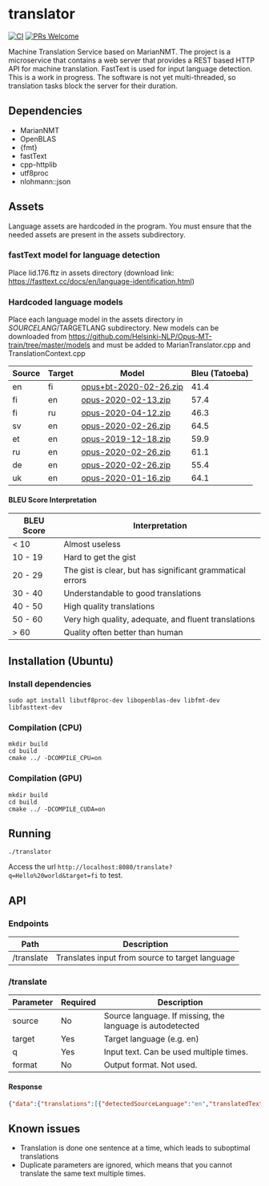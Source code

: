 # translator

[![CI](https://github.com/rekola/translator/workflows/Ubuntu-CI/badge.svg)]()
[![PRs Welcome](https://img.shields.io/badge/PRs-welcome-brightgreen.svg?style=flat-square)](http://makeapullrequest.com)

Machine Translation Service based on MarianNMT. The project is a
microservice that contains a web server that provides a REST based
HTTP API for machine translation. FastText is used for input language
detection. This is a work in progress. The software is not yet
multi-threaded, so translation tasks block the server for their
duration.

## Dependencies

- MarianNMT
- OpenBLAS
- {fmt}
- fastText
- cpp-httplib
- utf8proc
- nlohmann::json

## Assets

Language assets are hardcoded in the program. You must ensure that the needed assets are present in the assets subdirectory.

### fastText model for language detection

Place lid.176.ftz in assets directory (download link: https://fasttext.cc/docs/en/language-identification.html)

### Hardcoded language models

Place each language model in the assets directory in $SOURCELANG/$TARGETLANG subdirectory. New models can be downloaded from https://github.com/Helsinki-NLP/Opus-MT-train/tree/master/models and must be added to MarianTranslator.cpp and TranslationContext.cpp

| Source | Target | Model | Bleu (Tatoeba) |
| - | - | - | - |
| en | fi | [opus+bt-2020-02-26.zip](https://object.pouta.csc.fi/OPUS-MT-models/en-fi/opus+bt-2020-02-26.zip) | 41.4 |
| fi | en | [opus-2020-02-13.zip](https://object.pouta.csc.fi/OPUS-MT-models/fi-en/opus-2020-02-13.zip) | 57.4 |
| fi | ru | [opus-2020-04-12.zip](https://object.pouta.csc.fi/OPUS-MT-models/fi-ru/opus-2020-04-12.zip) | 46.3 |
| sv | en | [opus-2020-02-26.zip](https://object.pouta.csc.fi/OPUS-MT-models/sv-en/opus-2020-02-26.zip) | 64.5 |
| et | en | [opus-2019-12-18.zip](https://object.pouta.csc.fi/OPUS-MT-models/et-en/opus-2019-12-18.zip) | 59.9 |
| ru | en | [opus-2020-02-26.zip](https://object.pouta.csc.fi/OPUS-MT-models/ru-en/opus-2020-02-26.zip) | 61.1 |
| de | en | [opus-2020-02-26.zip](https://object.pouta.csc.fi/OPUS-MT-models/de-en/opus-2020-02-26.zip) | 55.4 |
| uk | en | [opus-2020-01-16.zip](https://object.pouta.csc.fi/OPUS-MT-models/uk-en/opus-2020-01-16.zip) | 64.1 |

#### BLEU Score Interpretation

| BLEU Score | Interpretation                                            |
|------------|-----------------------------------------------------------|
| < 10       | Almost useless                                            |
| 10 - 19    | Hard to get the gist                                      |
| 20 - 29    | The gist is clear, but has significant grammatical errors |
| 30 - 40    | Understandable to good translations                       |
| 40 - 50    | High quality translations                                 |
| 50 - 60    | Very high quality, adequate, and fluent translations      |
| > 60       | Quality often better than human                           |


## Installation (Ubuntu)

### Install dependencies

```
sudo apt install libutf8proc-dev libopenblas-dev libfmt-dev libfasttext-dev
```

### Compilation (CPU)

```
mkdir build
cd build
cmake ../ -DCOMPILE_CPU=on
```

### Compilation (GPU)

```
mkdir build
cd build
cmake ../ -DCOMPILE_CUDA=on
```

## Running

```
./translator
```

Access the url ```http://localhost:8080/translate?q=Hello%20world&target=fi``` to test.

## API

### Endpoints

| Path | Description |
| - | - |
| /translate | Translates input from source to target language |

### /translate

| Parameter | Required | Description |
| - | - | - |
| source | No | Source language. If missing, the language is autodetected |
| target | Yes | Target language (e.g. en) |
| q | Yes | Input text. Can be used multiple times. |
| format | No | Output format. Not used. |

#### Response

```json
{"data":{"translations":[{"detectedSourceLanguage":"en","translatedText":" Hei maailma"}]}}
```

## Known issues

- Translation is done one sentence at a time, which leads to suboptimal translations
- Duplicate parameters are ignored, which means that you cannot translate the same text multiple times.
